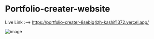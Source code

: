 # Portfolio-creater-website

Live Link :--> https://portfolio-creater-8sebig4zh-kashif1372.vercel.app/


![image](https://github.com/kashif1372/Portfolio-creater-website/assets/67710001/6546a1ca-5cc9-479b-87c5-8c1a17f30f36)
